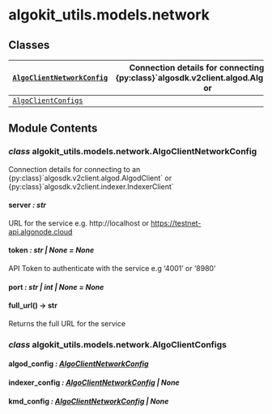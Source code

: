 # algokit_utils.models.network

## Classes

| [`AlgoClientNetworkConfig`](#algokit_utils.models.network.AlgoClientNetworkConfig)   | Connection details for connecting to an {py:class}\`algosdk.v2client.algod.AlgodClient\` or   |
|--------------------------------------------------------------------------------------|-----------------------------------------------------------------------------------------------|
| [`AlgoClientConfigs`](#algokit_utils.models.network.AlgoClientConfigs)               |                                                                                               |

## Module Contents

### *class* algokit_utils.models.network.AlgoClientNetworkConfig

Connection details for connecting to an {py:class}\`algosdk.v2client.algod.AlgodClient\` or
{py:class}\`algosdk.v2client.indexer.IndexerClient\`

#### server *: str*

URL for the service e.g. http://localhost or https://testnet-api.algonode.cloud

#### token *: str | None* *= None*

API Token to authenticate with the service e.g ‘4001’ or ‘8980’

#### port *: str | int | None* *= None*

#### full_url() → str

Returns the full URL for the service

### *class* algokit_utils.models.network.AlgoClientConfigs

#### algod_config *: [AlgoClientNetworkConfig](#algokit_utils.models.network.AlgoClientNetworkConfig)*

#### indexer_config *: [AlgoClientNetworkConfig](#algokit_utils.models.network.AlgoClientNetworkConfig) | None*

#### kmd_config *: [AlgoClientNetworkConfig](#algokit_utils.models.network.AlgoClientNetworkConfig) | None*
